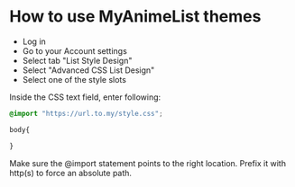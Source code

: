 How to use MyAnimeList themes
=============================

- Log in
- Go to your Account settings
- Select tab "List Style Design"
- Select "Advanced CSS List Design"
- Select one of the style slots

Inside the CSS text field, enter following:

```css
@import "https://url.to.my/style.css";

body{

}
```

Make sure the @import statement points to the right location. Prefix it with http(s) to force an absolute path.
